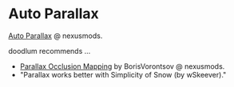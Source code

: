 # Auto Parallax

[Auto Parallax](https://www.nexusmods.com/skyrimspecialedition/mods/79473) @ nexusmods.

doodlum recommends ...

- [Parallax Occlusion Mapping](https://www.nexusmods.com/skyrimspecialedition/mods/78976) by BorisVorontsov @ nexusmods.
- "Parallax works better with Simplicity of Snow (by wSkeever)."
